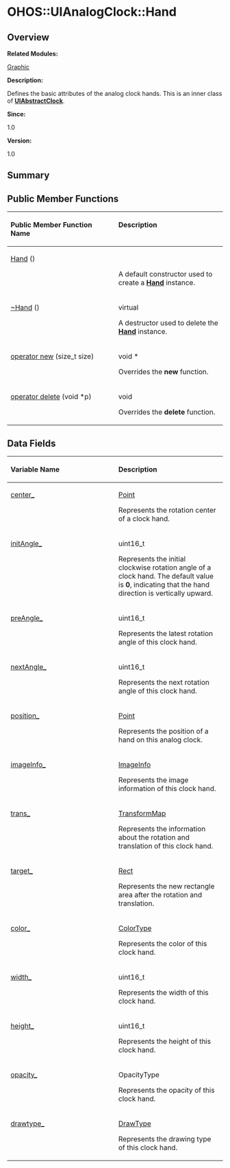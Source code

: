 # OHOS::UIAnalogClock::Hand<a name="ZH-CN_TOPIC_0000001054918175"></a>

## **Overview**<a name="section84972521093533"></a>

**Related Modules:**

[Graphic](Graphic.md)

**Description:**

Defines the basic attributes of the analog clock hands. This is an inner class of  **[UIAbstractClock](OHOS-UIAbstractClock.md)**. 

**Since:**

1.0

**Version:**

1.0

## **Summary**<a name="section2095217974093533"></a>

## Public Member Functions<a name="pub-methods"></a>

<a name="table1940799366093533"></a>
<table><thead align="left"><tr id="row2016812343093533"><th class="cellrowborder" valign="top" width="50%" id="mcps1.1.3.1.1"><p id="p1408086593093533"><a name="p1408086593093533"></a><a name="p1408086593093533"></a>Public Member Function Name</p>
</th>
<th class="cellrowborder" valign="top" width="50%" id="mcps1.1.3.1.2"><p id="p1300763478093533"><a name="p1300763478093533"></a><a name="p1300763478093533"></a>Description</p>
</th>
</tr>
</thead>
<tbody><tr id="row7507023093533"><td class="cellrowborder" valign="top" width="50%" headers="mcps1.1.3.1.1 "><p id="p820097594093533"><a name="p820097594093533"></a><a name="p820097594093533"></a><a href="Graphic.md#gac075169429f99f60ed660a44db7f4031">Hand</a> ()</p>
</td>
<td class="cellrowborder" valign="top" width="50%" headers="mcps1.1.3.1.2 "><p id="p1598170865093533"><a name="p1598170865093533"></a><a name="p1598170865093533"></a>&nbsp;</p>
<p id="p523535200093533"><a name="p523535200093533"></a><a name="p523535200093533"></a>A default constructor used to create a <strong id="b1253864254093533"><a name="b1253864254093533"></a><a name="b1253864254093533"></a><a href="OHOS-UIAnalogClock-Hand.md">Hand</a></strong> instance. </p>
</td>
</tr>
<tr id="row638258948093533"><td class="cellrowborder" valign="top" width="50%" headers="mcps1.1.3.1.1 "><p id="p946579394093533"><a name="p946579394093533"></a><a name="p946579394093533"></a><a href="Graphic.md#ga1e433482830dd12b9b40430dab92505f">~Hand</a> ()</p>
</td>
<td class="cellrowborder" valign="top" width="50%" headers="mcps1.1.3.1.2 "><p id="p957276305093533"><a name="p957276305093533"></a><a name="p957276305093533"></a>virtual&nbsp;</p>
<p id="p1839773043093533"><a name="p1839773043093533"></a><a name="p1839773043093533"></a>A destructor used to delete the <strong id="b1872151553093533"><a name="b1872151553093533"></a><a name="b1872151553093533"></a><a href="OHOS-UIAnalogClock-Hand.md">Hand</a></strong> instance. </p>
</td>
</tr>
<tr id="row1637393063093533"><td class="cellrowborder" valign="top" width="50%" headers="mcps1.1.3.1.1 "><p id="p269788545093533"><a name="p269788545093533"></a><a name="p269788545093533"></a><a href="Graphic.md#ga4854963aa969ee20a6cd174a70f5cd23">operator new</a> (size_t size)</p>
</td>
<td class="cellrowborder" valign="top" width="50%" headers="mcps1.1.3.1.2 "><p id="p1910606838093533"><a name="p1910606838093533"></a><a name="p1910606838093533"></a>void *&nbsp;</p>
<p id="p1816513678093533"><a name="p1816513678093533"></a><a name="p1816513678093533"></a>Overrides the <strong id="b1506482776093533"><a name="b1506482776093533"></a><a name="b1506482776093533"></a>new</strong> function. </p>
</td>
</tr>
<tr id="row142134493093533"><td class="cellrowborder" valign="top" width="50%" headers="mcps1.1.3.1.1 "><p id="p2049729074093533"><a name="p2049729074093533"></a><a name="p2049729074093533"></a><a href="Graphic.md#gadf1997a0f56ac2b220e7f0f8e8e0a6ef">operator delete</a> (void *p)</p>
</td>
<td class="cellrowborder" valign="top" width="50%" headers="mcps1.1.3.1.2 "><p id="p776968825093533"><a name="p776968825093533"></a><a name="p776968825093533"></a>void&nbsp;</p>
<p id="p2080261165093533"><a name="p2080261165093533"></a><a name="p2080261165093533"></a>Overrides the <strong id="b727013161093533"><a name="b727013161093533"></a><a name="b727013161093533"></a>delete</strong> function. </p>
</td>
</tr>
</tbody>
</table>

## Data Fields<a name="pub-attribs"></a>

<a name="table1657516199093533"></a>
<table><thead align="left"><tr id="row1954459622093533"><th class="cellrowborder" valign="top" width="50%" id="mcps1.1.3.1.1"><p id="p1557543217093533"><a name="p1557543217093533"></a><a name="p1557543217093533"></a>Variable Name</p>
</th>
<th class="cellrowborder" valign="top" width="50%" id="mcps1.1.3.1.2"><p id="p2126767406093533"><a name="p2126767406093533"></a><a name="p2126767406093533"></a>Description</p>
</th>
</tr>
</thead>
<tbody><tr id="row370251635093533"><td class="cellrowborder" valign="top" width="50%" headers="mcps1.1.3.1.1 "><p id="p1855029883093533"><a name="p1855029883093533"></a><a name="p1855029883093533"></a><a href="Graphic.md#ga809741355c5cc352c0755915002b987f">center_</a></p>
</td>
<td class="cellrowborder" valign="top" width="50%" headers="mcps1.1.3.1.2 "><p id="p1075623374093533"><a name="p1075623374093533"></a><a name="p1075623374093533"></a> <a href="OHOS-Point.md">Point</a>&nbsp;</p>
<p id="p106737323093533"><a name="p106737323093533"></a><a name="p106737323093533"></a>Represents the rotation center of a clock hand. </p>
</td>
</tr>
<tr id="row1106397095093533"><td class="cellrowborder" valign="top" width="50%" headers="mcps1.1.3.1.1 "><p id="p651106564093533"><a name="p651106564093533"></a><a name="p651106564093533"></a><a href="Graphic.md#gac140795ee9a077a7ccc4f9f466e7d3a0">initAngle_</a></p>
</td>
<td class="cellrowborder" valign="top" width="50%" headers="mcps1.1.3.1.2 "><p id="p1312173306093533"><a name="p1312173306093533"></a><a name="p1312173306093533"></a> uint16_t&nbsp;</p>
<p id="p2024934510093533"><a name="p2024934510093533"></a><a name="p2024934510093533"></a>Represents the initial clockwise rotation angle of a clock hand. The default value is <strong id="b1864205794093533"><a name="b1864205794093533"></a><a name="b1864205794093533"></a>0</strong>, indicating that the hand direction is vertically upward. </p>
</td>
</tr>
<tr id="row775114161093533"><td class="cellrowborder" valign="top" width="50%" headers="mcps1.1.3.1.1 "><p id="p1594676495093533"><a name="p1594676495093533"></a><a name="p1594676495093533"></a><a href="Graphic.md#ga55c99b69410211c1afa8a2038e248d46">preAngle_</a></p>
</td>
<td class="cellrowborder" valign="top" width="50%" headers="mcps1.1.3.1.2 "><p id="p1057897101093533"><a name="p1057897101093533"></a><a name="p1057897101093533"></a> uint16_t&nbsp;</p>
<p id="p1599576408093533"><a name="p1599576408093533"></a><a name="p1599576408093533"></a>Represents the latest rotation angle of this clock hand. </p>
</td>
</tr>
<tr id="row248534339093533"><td class="cellrowborder" valign="top" width="50%" headers="mcps1.1.3.1.1 "><p id="p1593304389093533"><a name="p1593304389093533"></a><a name="p1593304389093533"></a><a href="Graphic.md#ga33b72e532b7391016669673b75c776e0">nextAngle_</a></p>
</td>
<td class="cellrowborder" valign="top" width="50%" headers="mcps1.1.3.1.2 "><p id="p569994513093533"><a name="p569994513093533"></a><a name="p569994513093533"></a> uint16_t&nbsp;</p>
<p id="p481475914093533"><a name="p481475914093533"></a><a name="p481475914093533"></a>Represents the next rotation angle of this clock hand. </p>
</td>
</tr>
<tr id="row491507874093533"><td class="cellrowborder" valign="top" width="50%" headers="mcps1.1.3.1.1 "><p id="p50523285093533"><a name="p50523285093533"></a><a name="p50523285093533"></a><a href="Graphic.md#gab84788e217377616073a56752a6b4d42">position_</a></p>
</td>
<td class="cellrowborder" valign="top" width="50%" headers="mcps1.1.3.1.2 "><p id="p921340814093533"><a name="p921340814093533"></a><a name="p921340814093533"></a> <a href="OHOS-Point.md">Point</a>&nbsp;</p>
<p id="p819621652093533"><a name="p819621652093533"></a><a name="p819621652093533"></a>Represents the position of a hand on this analog clock. </p>
</td>
</tr>
<tr id="row1860500649093533"><td class="cellrowborder" valign="top" width="50%" headers="mcps1.1.3.1.1 "><p id="p2118347247093533"><a name="p2118347247093533"></a><a name="p2118347247093533"></a><a href="Graphic.md#gae08106f4adf8b064a5163f52f46f42ab">imageInfo_</a></p>
</td>
<td class="cellrowborder" valign="top" width="50%" headers="mcps1.1.3.1.2 "><p id="p1032004577093533"><a name="p1032004577093533"></a><a name="p1032004577093533"></a> <a href="OHOS-ImageInfo.md">ImageInfo</a>&nbsp;</p>
<p id="p30471665093533"><a name="p30471665093533"></a><a name="p30471665093533"></a>Represents the image information of this clock hand. </p>
</td>
</tr>
<tr id="row1397067513093533"><td class="cellrowborder" valign="top" width="50%" headers="mcps1.1.3.1.1 "><p id="p1337327138093533"><a name="p1337327138093533"></a><a name="p1337327138093533"></a><a href="Graphic.md#ga884ffa215aff8d5094430581985432a7">trans_</a></p>
</td>
<td class="cellrowborder" valign="top" width="50%" headers="mcps1.1.3.1.2 "><p id="p1314038510093533"><a name="p1314038510093533"></a><a name="p1314038510093533"></a> <a href="OHOS-TransformMap.md">TransformMap</a>&nbsp;</p>
<p id="p1245986910093533"><a name="p1245986910093533"></a><a name="p1245986910093533"></a>Represents the information about the rotation and translation of this clock hand. </p>
</td>
</tr>
<tr id="row1864106030093533"><td class="cellrowborder" valign="top" width="50%" headers="mcps1.1.3.1.1 "><p id="p1506023900093533"><a name="p1506023900093533"></a><a name="p1506023900093533"></a><a href="Graphic.md#gab0dc9c3ed8b2cd59a8d8b0db23920b6a">target_</a></p>
</td>
<td class="cellrowborder" valign="top" width="50%" headers="mcps1.1.3.1.2 "><p id="p1647437209093533"><a name="p1647437209093533"></a><a name="p1647437209093533"></a> <a href="OHOS-Rect.md">Rect</a>&nbsp;</p>
<p id="p951345568093533"><a name="p951345568093533"></a><a name="p951345568093533"></a>Represents the new rectangle area after the rotation and translation. </p>
</td>
</tr>
<tr id="row231986625093533"><td class="cellrowborder" valign="top" width="50%" headers="mcps1.1.3.1.1 "><p id="p179059136093533"><a name="p179059136093533"></a><a name="p179059136093533"></a><a href="Graphic.md#ga869869c28bbfb68610e35b13d5e42704">color_</a></p>
</td>
<td class="cellrowborder" valign="top" width="50%" headers="mcps1.1.3.1.2 "><p id="p2083212637093533"><a name="p2083212637093533"></a><a name="p2083212637093533"></a> <a href="OHOS-Color32.md">ColorType</a>&nbsp;</p>
<p id="p107107288093533"><a name="p107107288093533"></a><a name="p107107288093533"></a>Represents the color of this clock hand. </p>
</td>
</tr>
<tr id="row971114845093533"><td class="cellrowborder" valign="top" width="50%" headers="mcps1.1.3.1.1 "><p id="p482079774093533"><a name="p482079774093533"></a><a name="p482079774093533"></a><a href="Graphic.md#gaea93bf4419cbd77518adb9b5818459c1">width_</a></p>
</td>
<td class="cellrowborder" valign="top" width="50%" headers="mcps1.1.3.1.2 "><p id="p1323531110093533"><a name="p1323531110093533"></a><a name="p1323531110093533"></a> uint16_t&nbsp;</p>
<p id="p1841072414093533"><a name="p1841072414093533"></a><a name="p1841072414093533"></a>Represents the width of this clock hand. </p>
</td>
</tr>
<tr id="row1846724765093533"><td class="cellrowborder" valign="top" width="50%" headers="mcps1.1.3.1.1 "><p id="p1806751595093533"><a name="p1806751595093533"></a><a name="p1806751595093533"></a><a href="Graphic.md#gaab68804b560953e15fd645d8cc3e3cb1">height_</a></p>
</td>
<td class="cellrowborder" valign="top" width="50%" headers="mcps1.1.3.1.2 "><p id="p810574023093533"><a name="p810574023093533"></a><a name="p810574023093533"></a> uint16_t&nbsp;</p>
<p id="p1005399828093533"><a name="p1005399828093533"></a><a name="p1005399828093533"></a>Represents the height of this clock hand. </p>
</td>
</tr>
<tr id="row1646801293093533"><td class="cellrowborder" valign="top" width="50%" headers="mcps1.1.3.1.1 "><p id="p1711212218093533"><a name="p1711212218093533"></a><a name="p1711212218093533"></a><a href="Graphic.md#ga61f8aca511f419a431751251b95da518">opacity_</a></p>
</td>
<td class="cellrowborder" valign="top" width="50%" headers="mcps1.1.3.1.2 "><p id="p350892992093533"><a name="p350892992093533"></a><a name="p350892992093533"></a> OpacityType&nbsp;</p>
<p id="p146962793093533"><a name="p146962793093533"></a><a name="p146962793093533"></a>Represents the opacity of this clock hand. </p>
</td>
</tr>
<tr id="row769301986093533"><td class="cellrowborder" valign="top" width="50%" headers="mcps1.1.3.1.1 "><p id="p1931978797093533"><a name="p1931978797093533"></a><a name="p1931978797093533"></a><a href="Graphic.md#ga110679ca3eaad8f786a8c4afc07d36c0">drawtype_</a></p>
</td>
<td class="cellrowborder" valign="top" width="50%" headers="mcps1.1.3.1.2 "><p id="p909907773093533"><a name="p909907773093533"></a><a name="p909907773093533"></a> <a href="Graphic.md#ga0a595eeb50ce4e7dfff9ede16098d2db">DrawType</a>&nbsp;</p>
<p id="p807348279093533"><a name="p807348279093533"></a><a name="p807348279093533"></a>Represents the drawing type of this clock hand. </p>
</td>
</tr>
</tbody>
</table>

